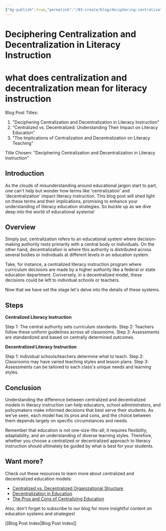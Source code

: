 ```yaml
---
{"dg-publish":true,"permalink":"/03-create/blog/deciphering-centralization-and-decentralization-in-literacy-instruction/","tags":["literacy","education","decentralized","centralized"]}
---
```


# Deciphering Centralization and Decentralization in Literacy Instruction
# what does centralization and decentralization mean for literacy instruction


Blog Post Titles:
1. "Deciphering Centralization and Decentralization in Literacy Instruction"
2. "Centralized vs. Decentralized: Understanding Their Impact on Literacy Education"
3. "The Implications of Centralization and Decentralization on Literacy Teaching"

Title Chosen: "Deciphering Centralization and Decentralization in Literacy Instruction"

## Introduction

As the clouds of misunderstanding around educational jargon start to part, one can't help but wonder how terms like 'centralization' and 'decentralization' impact literacy instruction. This blog post will shed light on these terms and their implications, promising to enhance your understanding of literacy education strategies. So buckle up as we dive deep into the world of educational systems!

## Overview

Simply put, centralization refers to an educational system where decision-making authority rests primarily with a central body or individuals. On the other hand, decentralization is where this authority is distributed across several bodies or individuals at different levels in an education system.

Take, for instance, a centralized literacy instruction program where curriculum decisions are made by a higher authority like a federal or state education department. Conversely, in a decentralized model, these decisions could be left to individual schools or teachers.

Now that we have set the stage let's delve into the details of these systems.

## Steps

**Centralized Literacy Instruction**

Step 1: The central authority sets curriculum standards.
Step 2: Teachers follow these uniform guidelines across all classrooms.
Step 3: Assessments are standardized and based on centrally determined outcomes.

**Decentralized Literacy Instruction**

Step 1: Individual schools/teachers determine what to teach.
Step 2: Classrooms may have varied teaching styles and lesson plans.
Step 3: Assessments can be tailored to each class's unique needs and learning styles.

## Conclusion

Understanding the difference between centralized and decentralized models in literacy instruction can help educators, school administrators, and policymakers make informed decisions that best serve their students. As we've seen, each model has its pros and cons, and the choice between them depends largely on specific circumstances and needs.

Remember that education is not one-size-fits-all; it requires flexibility, adaptability, and an understanding of diverse learning styles. Therefore, whether you choose a centralized or decentralized approach to literacy instruction should ultimately be guided by what is best for your students.

## Want more?

Check out these resources to learn more about centralized and decentralized education models:
- [Centralized vs. Decentralized Organizational Structure](https://www.business.com/articles/centralization-vs-decentralization/)
- [Decentralization in Education](http://www.iiep.unesco.org/node/1325)
- [The Pros and Cons of Centralizing Education](https://www.edweek.org/education/opinion-the-pros-and-cons-of-centralizing-education/2019/04)

Also, don't forget to subscribe to our blog for more insightful content on education systems and strategies!


[[Blog Post Index\|Blog Post Index]]